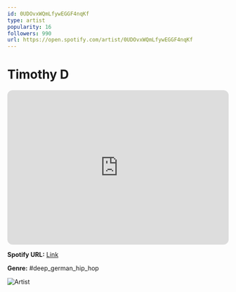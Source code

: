 ```yaml
---
id: 0UDOvxWQmLfywEGGF4nqKf
type: artist
popularity: 16
followers: 990
url: https://open.spotify.com/artist/0UDOvxWQmLfywEGGF4nqKf
---
```

# Timothy D

<iframe style="border-radius:12px" src="https://open.spotify.com/embed/artist/0UDOvxWQmLfywEGGF4nqKf" width="100%" height="352" frameBorder="0" allowfullscreen="" allow="autoplay; clipboard-write; encrypted-media; fullscreen; picture-in-picture" loading="lazy"></iframe>

**Spotify URL:** [Link](https://open.spotify.com/artist/0UDOvxWQmLfywEGGF4nqKf)

**Genre:**  #deep_german_hip_hop

![Artist](https://i.scdn.co/image/ab6761610000e5eb690a7cf69823b7d89b10cc80)
